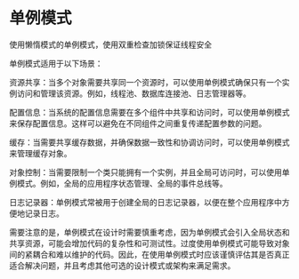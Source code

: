 # 单例模式

使用懒惰模式的单例模式，使用双重检查加锁保证线程安全

单例模式适用于以下场景：

资源共享：当多个对象需要共享同一个资源时，可以使用单例模式确保只有一个实例访问和管理该资源。例如，线程池、数据库连接池、日志管理器等。

配置信息：当系统的配置信息需要在多个组件中共享和访问时，可以使用单例模式来保存配置信息。这样可以避免在不同组件之间重复传递配置参数的问题。

缓存：当需要共享缓存数据，并确保数据一致性和协调访问时，可以使用单例模式来管理缓存对象。

对象控制：当需要限制一个类只能拥有一个实例，并且全局可访问时，可以使用单例模式。例如，全局的应用程序状态管理、全局的事件总线等。

日志记录器：单例模式常被用于创建全局的日志记录器，以便在整个应用程序中方便地记录日志。

需要注意的是，单例模式在设计时需要慎重考虑，因为单例模式会引入全局状态和共享资源，可能会增加代码的复杂性和可测试性。过度使用单例模式可能导致对象间的紧耦合和难以维护的代码。因此，在使用单例模式时应该谨慎评估其是否真正适合解决问题，并且考虑其他可选的设计模式或架构来满足需求。
